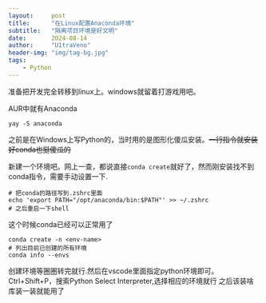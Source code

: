 ```yaml
---
layout:     post
title:      "在Linux配置Anaconda环境"
subtitle:   "隔离项目环境是好文明"
date:       2024-08-14
author:     "U1traVeno"
header-img: "img/tag-bg.jpg"
tags:
    - Python
---
```


准备把开发完全转移到linux上。windows就留着打游戏用吧。

AUR中就有Anaconda
```shell
yay -S anaconda
```
之前是在Windows上写Python的，当时用的是图形化傻瓜安装。~~一行指令就安装好conda也挺傻瓜的~~  

新建一个环境吧。网上一查，都说直接`conda create`就好了，然而刚安装找不到conda指令，需要手动设置一下.        
```shell
# 把conda的路径写到.zshrc里面
echo 'export PATH="/opt/anaconda/bin:$PATH"' >> ~/.zshrc
# 之后重启一下shell
```

这个时候conda已经可以正常用了

```shell
conda create -n <env-name>
# 列出目前已创建的所有环境
conda info --envs
```
创建环境等圈圈转完就行.然后在vscode里面指定python环境即可。  
Ctrl+Shift+P，搜索Python Select Interpreter,选择相应的环境就行
之后该装啥库装一装就能用了
